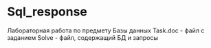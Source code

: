 # Sql_response
 Лабораторная работа по предмету Базы данных
Task.doc - файл с заданием
Solve - файл, содержащий БД и запросы
